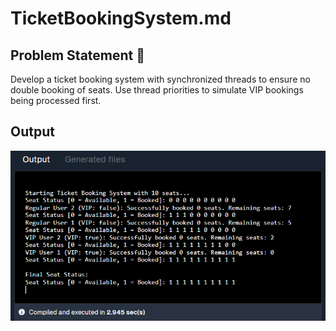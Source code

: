 # TicketBookingSystem.md

## Problem Statement 🎯
Develop a ticket booking system with synchronized threads to ensure no double booking of seats. Use thread priorities to simulate VIP bookings being processed first.

## Output

![Final Output](image.png)
